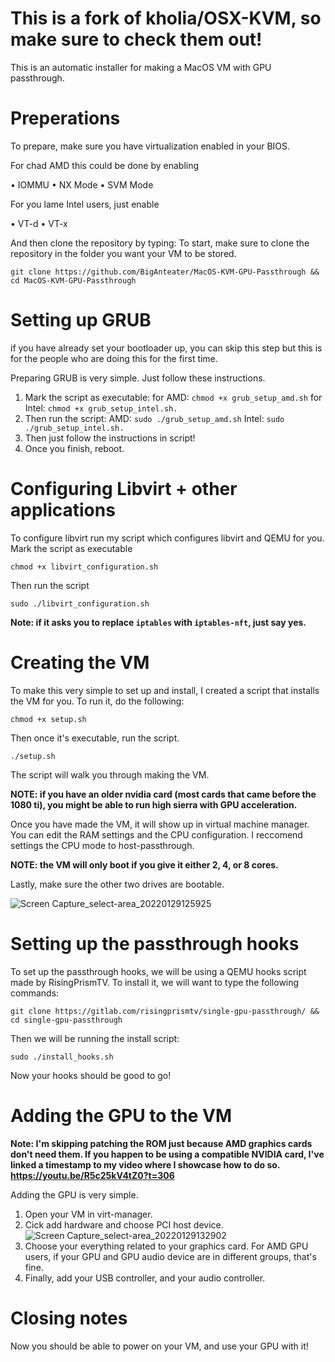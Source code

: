 # This is a fork of kholia/OSX-KVM, so make sure to check them out!
This is an automatic installer for making a MacOS VM with GPU passthrough.

# Preperations
To prepare, make sure you have virtualization enabled in your BIOS.

For chad AMD this could be done by enabling

• IOMMU • NX Mode • SVM Mode

For you lame Intel users, just enable

• VT-d • VT-x

And then clone the repository by typing:
To start, make sure to clone the repository in the folder you want your VM to be stored.
```
git clone https://github.com/BigAnteater/MacOS-KVM-GPU-Passthrough && cd MacOS-KVM-GPU-Passthrough
```

# Setting up GRUB

if you have already set your bootloader up, you can skip this step but this is for the people who are doing this for the first time.

Preparing GRUB is very simple. Just follow these instructions.

1. Mark the script as executable: for AMD: `chmod +x grub_setup_amd.sh` for Intel: `chmod +x grub_setup_intel.sh.`
3. Then run the script: AMD: `sudo ./grub_setup_amd.sh` Intel: `sudo ./grub_setup_intel.sh.`
4. Then just follow the instructions in script!
5. Once you finish, reboot.

# Configuring Libvirt + other applications

To configure libvirt run my script which configures libvirt and QEMU for you.
Mark the script as executable
```
chmod +x libvirt_configuration.sh
```

Then run the script
```
sudo ./libvirt_configuration.sh
```
**Note: if it asks you to replace `iptables` with `iptables-nft`, just say yes.**

# Creating the VM

To make this very simple to set up and install, I created a script that installs the VM for you.
To run it, do the following:
```
chmod +x setup.sh
```
Then once it's executable, run the script.
```
./setup.sh
```
The script will walk you through making the VM.

**NOTE: if you have an older nvidia card (most cards that came before the 1080 ti), you might be able to run high sierra with GPU acceleration.**

Once you have made the VM, it will show up in virtual machine manager. You can edit the RAM settings and the CPU configuration. I reccomend settings the CPU mode to host-passthrough.

**NOTE: the VM will only boot if you give it either 2, 4, or 8 cores.**

Lastly, make sure the other two drives are bootable.

![Screen Capture_select-area_20220129125925](https://user-images.githubusercontent.com/77298458/151677424-8d6492b7-5509-4a9f-a52e-60291d3f7e38.png)

# Setting up the passthrough hooks

To set up the passthrough hooks, we will be using a QEMU hooks script made by RisingPrismTV.
To install it, we will want to type the following commands:
```
git clone https://gitlab.com/risingprismtv/single-gpu-passthrough/ && cd single-gpu-passthrough
```
Then we will be running the install script:
```
sudo ./install_hooks.sh
```
Now your hooks should be good to go!

# Adding the GPU to the VM

**Note: I'm skipping patching the ROM just because AMD graphics cards don't need them. If you happen to be using a compatible NVIDIA card, I've linked a timestamp to my video where I showcase how to do so. https://youtu.be/R5c25kV4tZ0?t=306**

Adding the GPU is very simple.

1. Open your VM in virt-manager.
2. Cick add hardware and choose PCI host device.
![Screen Capture_select-area_20220129132902](https://user-images.githubusercontent.com/77298458/151678134-8cdde865-d85a-437a-9bf1-3b5c74b224a3.png)
3. Choose your everything related to your graphics card. For AMD GPU users, if your GPU and GPU audio device are in different groups, that's fine.
4. Finally, add your USB controller, and your audio controller.

# Closing notes

Now you should be able to power on your VM, and use your GPU with it!
